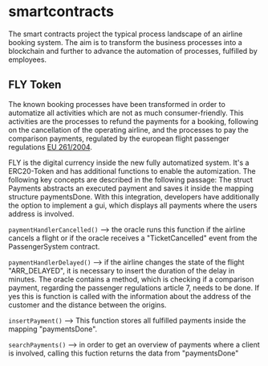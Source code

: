# smartcontracts

The smart contracts project the typical process landscape of an airline booking system. 
The aim is to transform the business processes into a blockchain and further to advance the automation of processes, fulfilled by employees.


## FLY Token

The known booking processes have been transformed in order to automatize all activities which are not as much consumer-friendly.
This activities are the processes to refund the payments for a booking, following on the cancellation of the operating airline, and the processes to pay the comparison payments, regulated by the european flight passenger regulations [EU 261/2004](https://eur-lex.europa.eu/legal-content/EN/TXT/HTML/?uri=CELEX:32004R0261&from=EN).

FLY is the digital currency inside the new fully automatized system. It's a ERC20-Token and has additional functions to enable the automization. The following key concepts are described in the following passage:
The struct Payments abstracts an executed payment and saves it inside the mapping structure paymentsDone. With this integration, developers have additionally the option to implement a gui, which displays all payments where the users address is involved.

`paymentHandlerCancelled()` --> the oracle runs this function if the airline cancels a flight or if the oracle receives a "TicketCancelled"
                                event from the PassengerSystem contract.

`paymentHandlerDelayed()` --> if the airline changes the state of the flight "ARR_DELAYED", it is necessary to insert the duration of the delay in minutes.
                              The oracle contains a method, which is checking if a comparison payment, regarding the passenger regulations article 7, 
                              needs to be done. If yes this is function is called with the information about the address of the customer and the distance
                              between the origins.

`insertPayment()` --> This function stores all fulfilled payments inside the mapping "paymentsDone".

`searchPayments()` --> in order to get an overview of payments where a client is involved, calling this fuction returns the data from "paymentsDone"
